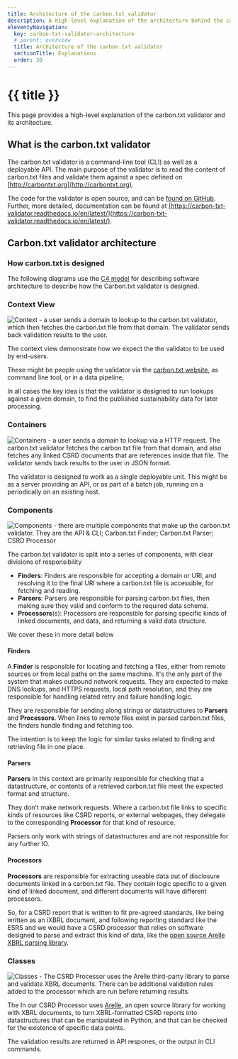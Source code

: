 ```yaml
---
title: Architecture of the carbon.txt validator
description: A high-level explanation of the architecture behind the carbon.txt validator.
eleventyNavigation:
  key: carbon-txt-validator-architecture
  # parent: overview
  title: Architecture of the carbon.txt validator
  sectionTitle: Explanations
  order: 30
---
```


# {{ title }}

This page provides a high-level explanation of the carbon.txt validator and its architecture.

## What is the carbon.txt validator

The carbon.txt validator is a command-line tool (CLI) as well as a deployable API. The main purpose of the validator is to read the content of carbon.txt files and validate them against a spec defined on [http://carbontxt.org](http://carbontxt.org).

The code for the validator is open source, and can be [found on GitHub](https://github.com/thegreenwebfoundation/carbon-txt-validator). Further, more detailed, documentation can be found at [https://carbon-txt-validator.readthedocs.io/en/latest/](https://carbon-txt-validator.readthedocs.io/en/latest/).

## Carbon.txt validator architecture

### How carbon.txt is designed

The following diagrams use the [C4 model](https://c4model.com/) for describing software architecture to describe how the Carbon.txt validator is designed.

### Context View

![Context - a user sends a domain to lookup to the carbon.txt validator, which then fetches the carbon.txt file from that domain. The validator sends back validation results to the user.](https://carbon-txt-validator.readthedocs.io/en/latest/_images/1-a-context.jpg)

The context view demonstrate how we expect the the validator to be used by end-users.

These might be people using the validator via the [carbon.txt website](https://carbontxt.org/tools/validator), as command line tool, or in a data pipeline,

In all cases the key idea is that the validator is designed to run lookups against a given domain, to find the published sustainability data for later processing.

### Containers

![Containers - a user sends a domain to lookup via a HTTP request. The carbon.txt validator fetches the carbon.txt file from that domain, and also fetches any linked CSRD documents that are references inside that file. The validator sends back results to the user in JSON format.](https://carbon-txt-validator.readthedocs.io/en/latest/_images/1-b-containers.jpg)

The validator is designed to work as a single deployable unit. This might be as a server providing an API, or as part of a batch job, running on a periodically on an existing host.

### Components

![Components - there are multiple components that make up the carbon.txt validator. They are the API & CLI; Carbon.txt Finder; Carbon.txt Parser; CSRD Processor](https://carbon-txt-validator.readthedocs.io/en/latest/_images/1-c-components.jpg)

The carbon.txt validator is split into a series of components, with clear
divisions of responsibility

- **Finders**: Finders are responsible for accepting a domain or URI, and
  resolving it to the final URI where a carbon.txt file is accessible, for
  fetching and reading.
- **Parsers**: Parsers are responsible for parsing carbon.txt files, then making
  sure they valid and conform to the required data schema.
- **Processors**(s): Processors are responsible for parsing specific kinds of
  linked documents, and data, and returning a valid data structure.

We cover these in more detail below

#### Finders

A **Finder** is responsible for locating and fetching a files, either from remote sources or from local paths on the same machine. It's the only part of the system that makes outbound network requests. They are expected to make DNS lookups, and HTTPS requests, local path resolution, and they are responsible for handling related retry and failure handling logic.

They are responsible for sending along strings or datastructures to **Parsers** and **Processors**. When links to remote files exist in parsed carbon.txt files, the finders handle finding and fetching too.

The intention is to keep the logic for similar tasks related to finding and retrieving file in one place.

#### Parsers

**Parsers** in this context are primarily responsible for checking that a datastructure, or contents of a retrieved carbon.txt file meet the expected format and structure.

They don't make network requests. Where a carbon.txt file links to specific kinds of resources like CSRD reports, or external webpages, they delegate to the corresponding **Processor** for that kind of resource.

Parsers only work with strings of datastructures and are not responsible for any further IO.

#### Processors

**Processors** are responsible for extracting useable data out of disclosure documents linked in a carbon.txt file. They contain logic specific to a given kind of linked document, and different documents will have different processors.

So, for a CSRD report that is written to fit pre-agreed standards, like being written as an iXBRL document, and following reporting standard like the ESRS and we would have a CSRD processor that relies on software designed to parse and extract this kind of data, like the [open source Arelle XBRL parsing library](https://arelle.readthedocs.io/en/2.36.5/).

### Classes

![Classes - The CSRD Processor uses the Arelle third-party library to parse and validate XBRL documents. There can be additional validation rules added to the processor which are run before returning results.](https://carbon-txt-validator.readthedocs.io/en/latest/_images/1-d-classes.jpg)

The In our CSRD Processor uses [Arelle](https://arelle.readthedocs.io/), an open source library for working with XBRL documents, to turn XBRL-formatted CSRD reports into datastructures that can be manipulated in Python, and that can be checked for the existence of specific data points.

The validation results are returned in API respones, or the output in CLI commands.
